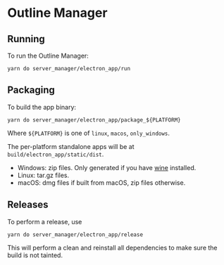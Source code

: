 # Outline Manager

## Running

To run the Outline Manager:
```
yarn do server_manager/electron_app/run
```

## Packaging

To build the app binary:
```
yarn do server_manager/electron_app/package_${PLATFORM}
```

Where `${PLATFORM}` is one of `linux`, `macos`, `only_windows`.

The per-platform standalone apps will be at `build/electron_app/static/dist`.

- Windows: zip files. Only generated if you have [wine](https://www.winehq.org/download) installed.
- Linux: tar.gz files.
- macOS: dmg files if built from macOS, zip files otherwise.

## Releases

To perform a release, use
```
yarn do server_manager/electron_app/release
```

This will perform a clean and reinstall all dependencies to make sure the build is not tainted.
